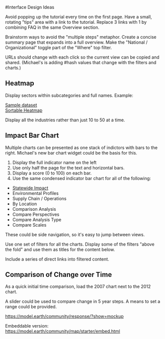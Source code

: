 
#Interface Design Ideas

Avoid popping up the tutorial every time on the first page. 
Have a small, rotating "tips" area with a link to the tutorial.
Replace 3 links with 1 by combining FAQ in the same Overview section.  

Brainstorm ways to avoid the "multiple steps" metaphor. Create a concise summary page that expands into a full overview. 
Make the "National / Organizational" toggle part of the "Where" top filter.  

URLs should change with each click so the current view can be copied and shared. (Michael's is adding #hash values that change with the filters and charts.)  


## Heatmap

Display sectors within subcategories and full names.  Example:

[Sample dataset](https://model.earth/community/samples/dataset)  
[Sortable Heatmap](https://model.earth/community/samples/dataset/sortable.html)  

Display all the industries rather than just 10 to 50 at a time.  


## Impact Bar Chart

Multiple charts can be presented as one stack of indictors with bars to the right.
Michael's new bar chart widget could be the basis for this.  

1. Display the full indicator name on the left
2. Use only half the page for the text and horizontal bars.
3. Display a score (0 to 100) on each bar.
4. Use the same condensed indicator bar chart for all of the following:

- [Statewide Impact](samples/dataset/?design=smm2)<!-- Heatmap-->
- Environmental Profiles
- Supply Chain / Operations
- By Location
- Comparison Analysis
- Compare Perspectives
- Compare Analysis Type
- Compare Scales

These could be side navigation, so it's easy to jump between views.  


Use one set of filters for all the charts.  Display some of the filters "above the fold" and use them as titles for the content below.  

Include a series of direct links into filtered content.


## Comparison of Change over Time

As a quick initial time comparison, load the 2007 chart next to the 2012 chart.  

A slider could be used to compare change in 5 year steps. A means to set a range could be provided.  

<!--
To follow up on:

When possible, pre-process chart data into a single CSV file. 

Note that "Supply Chain/Operations" button does not work on "Comparison Analysis"

Checkboxes can not be clicked on "Compare Perspectives" page.

Rename "Analysis Settings" to "More filters"

We can provide easy starters by avoiding React for some of the modules.
The embed-map.js module is an example of loading dependent D3 and Leaflet javascript files:
-->

https://model.earth/community/response/?show=mockup

Embeddable version:
https://model.earth/community/map/starter/embed.html 